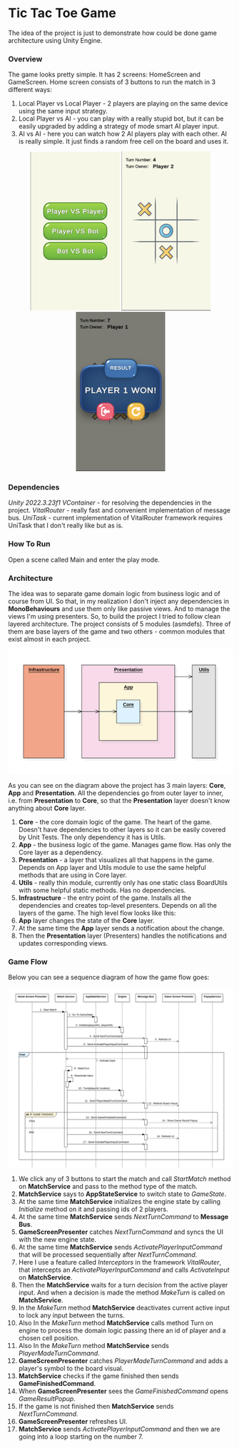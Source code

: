 # Tic Tac Toe Game
The idea of the project is just to demonstrate how could be done game architecture using Unity Engine.

### Overview
The game looks pretty simple. It has 2 screens: HomeScreen and GameScreen. Home screen consists of 3 buttons to run the match in 3 different ways:
1. Local Player vs Local Player - 2 players are playing on the same device using the same input strategy.
2. Local Player vs AI - you can play with a really stupid bot, but it can be easily upgraded by adding a strategy of mode smart AI player input.
3. AI vs AI - here you can watch how 2 AI players play with each other. AI is really simple. It just finds a random free cell on the board and uses it.
<p align="center">
  <img src="Documents/Images/menu.png" width="200" title="Main Menu">
  <img src="Documents/Images/game.png" width="200" alt="Game Screen">
  <img src="Documents/Images/result.png" width="200" alt="Result Popup">
</p>

### Dependencies
*Unity 2022.3.23f1*
*VContainer* - for resolving the dependencies in the project.
*VitalRouter* - really fast and convenient implementation of message bus.
*UniTask* - current implementation of VitalRouter framework requires UniTask that I don't really like but as is.

### How To Run
Open a scene called Main and enter the play mode.

### Architecture
The idea was to separate game domain logic from business logic and of course from UI.
So that, in my realization I don't inject any dependencies in **MonoBehaviours** and use them only like passive views. And to manage the views I'm using presenters.
So, to build the project I tried to follow clean layered architecture. The project consists of 5 modules (asmdefs). Three of them are base layers of the game and two others - common modules that exist almost in each project.
<p align="center">
  <img src="Documents/Images/layers-diagram.png" width="800" title="Layers Dependency">
</p>

As you can see on the diagram above the project has 3 main layers: **Core**, **App** and **Presentation**. All the dependencies go from outer layer to inner, i.e. from **Presentation** to **Core**, so that the **Presentation** layer doesn't know anything about **Core** layer.
1. **Core** - the core domain logic of the game. The heart of the game. Doesn't have dependencies to other layers so it can be easily covered by Unit Tests. The only dependency it has is Utils.
2. **App** - the business logic of the game. Manages game flow. Has only the Core layer as a dependency.
3. **Presentation** - a layer that visualizes all that happens in the game. Depends on App layer and Utils module to use the same helpful methods that are using in Core layer.
4. **Utils** - really thin module, currently only has one static class BoardUtils with some helpful static methods. Has no dependencies.
5. **Infrastructure** - the entry point of the game. Installs all the dependencies and creates top-level presenters. Depends on all the layers of the game.
The high level flow looks like this:
1. **App** layer changes the state of the **Core** layer.
2. At the same time the **App** layer sends a notification about the change.
3. Then the **Presentation** layer (Presenters) handles the notifications and updates
corresponding views.

### Game Flow
Below you can see a sequence diagram of how the game flow goes:
<p align="center">
  <img src="Documents/Images/sequence-diagram.png" width="800" title="Layers Dependency">
</p>

1. We click any of 3 buttons to start the match and call *StartMatch* method on **MatchService** and pass to the method type of the match.
2. **MatchService** says to **AppStateService** to switch state to *GameState*.
3. At the same time **MatchService** initializes the engine state by calling *Initialize*
method on it and passing ids of 2 players.
4. At the same time **MatchService** sends *NextTurnCommand* to **Message Bus**.
5. **GameScreenPresenter** catches *NextTurnCommand* and syncs the UI with the new
engine state.
6. At the same time **MatchService** sends *ActivatePlayerInputCommand* that will be
processed sequentially after *NextTurnCommand*.
7. Here I use a feature called *Interceptors* in the framework *VitalRouter*, that intercepts
an *ActivatePlayerInputCommand* and calls *ActivateInput* on **MatchService**.
8. Then the **MatchService** waits for a turn decision from the active player input. And
when a decision is made the method *MakeTurn* is called on **MatchService**.
9. In the *MakeTurn* method **MatchService** deactivates current active input to lock any
input between the turns.
10. Also In the *MakeTurn* method **MatchService** calls method Turn on engine to process
the domain logic passing there an id of player and a chosen cell position.
11. Also In the *MakeTurn* method **MatchService** sends *PlayerMadeTurnCommand*.
12. **GameScreenPresenter** catches *PlayerMadeTurnCommand* and adds a player's
symbol to the board visual.
13. **MatchService** checks if the game finished then sends **GameFinishedCommand**.
14. When **GameScreenPresenter** sees the *GameFinishedCommand* opens
*GameResultPopup*.
15. If the game is not finished then **MatchService** sends *NextTurnCommand*.
16. **GameScreenPresenter** refreshes UI.
17. **MatchService** sends *ActivatePlayerInputCommand* and then we are going into a loop
starting on the number 7.
